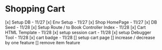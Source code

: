 # Shopping Cart


[x] Setup DB - 11/27
[x] Env Setup - 11/27
[x] Shop HomePage - 11/27
[x] DB Seed - 11/28
[x] Setup Route / to Book Controller Index - 11/28
[x] Cart HTML Template - 11/28
[x] setup session cart - 11/28
[x] setup Debugger Tool - 11/28
[x] cart badge - 11/28
[] setup cart page
[] increase / decrease by one feature
[] remove item feature
